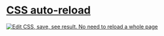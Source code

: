 # [CSS auto-reload](http://nv.github.com/css_auto-reload/)
[![Edit CSS, save, see result. No need to reload a whole page](http://nv.github.com/css_auto-reload/images/chuck_norris_approved.png)](http://nv.github.com/css_auto-reload/)